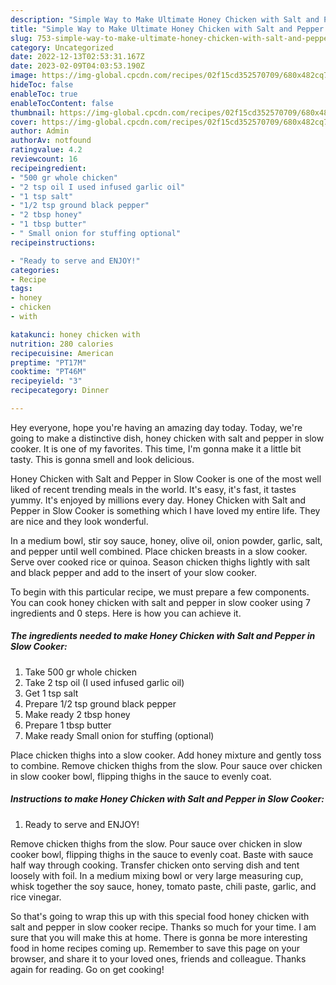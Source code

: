 ```yaml
---
description: "Simple Way to Make Ultimate Honey Chicken with Salt and Pepper in Slow Cooker"
title: "Simple Way to Make Ultimate Honey Chicken with Salt and Pepper in Slow Cooker"
slug: 753-simple-way-to-make-ultimate-honey-chicken-with-salt-and-pepper-in-slow-cooker
category: Uncategorized
date: 2022-12-13T02:53:31.167Z
date: 2023-02-09T04:03:53.190Z
image: https://img-global.cpcdn.com/recipes/02f15cd352570709/680x482cq70/honey-chicken-with-salt-and-pepper-in-slow-cooker-recipe-main-photo.jpg
hideToc: false
enableToc: true
enableTocContent: false
thumbnail: https://img-global.cpcdn.com/recipes/02f15cd352570709/680x482cq70/honey-chicken-with-salt-and-pepper-in-slow-cooker-recipe-main-photo.jpg
cover: https://img-global.cpcdn.com/recipes/02f15cd352570709/680x482cq70/honey-chicken-with-salt-and-pepper-in-slow-cooker-recipe-main-photo.jpg
author: Admin
authorAv: notfound
ratingvalue: 4.2
reviewcount: 16
recipeingredient:
- "500 gr whole chicken"
- "2 tsp oil I used infused garlic oil"
- "1 tsp salt"
- "1/2 tsp ground black pepper"
- "2 tbsp honey"
- "1 tbsp butter"
- " Small onion for stuffing optional"
recipeinstructions:

- "Ready to serve and ENJOY!"
categories:
- Recipe
tags:
- honey
- chicken
- with

katakunci: honey chicken with 
nutrition: 280 calories
recipecuisine: American
preptime: "PT17M"
cooktime: "PT46M"
recipeyield: "3"
recipecategory: Dinner

---
```



Hey everyone, hope you're having an amazing day today. Today, we're going to make a distinctive dish, honey chicken with salt and pepper in slow cooker. It is one of my favorites. This time, I'm gonna make it a little bit tasty. This is gonna smell and look delicious.

Honey Chicken with Salt and Pepper in Slow Cooker is one of the most well liked of recent trending meals in the world. It's easy, it's fast, it tastes yummy. It's enjoyed by millions every day. Honey Chicken with Salt and Pepper in Slow Cooker is something which I have loved my entire life. They are nice and they look wonderful.

In a medium bowl, stir soy sauce, honey, olive oil, onion powder, garlic, salt, and pepper until well combined. Place chicken breasts in a slow cooker. Serve over cooked rice or quinoa. Season chicken thighs lightly with salt and black pepper and add to the insert of your slow cooker.


To begin with this particular recipe, we must prepare a few components. You can cook honey chicken with salt and pepper in slow cooker using 7 ingredients and 0 steps. Here is how you can achieve it.

<!--inarticleads1-->

##### The ingredients needed to make Honey Chicken with Salt and Pepper in Slow Cooker:

1. Take 500 gr whole chicken
1. Take 2 tsp oil (I used infused garlic oil)
1. Get 1 tsp salt
1. Prepare 1/2 tsp ground black pepper
1. Make ready 2 tbsp honey
1. Prepare 1 tbsp butter
1. Make ready  Small onion for stuffing (optional)


Place chicken thighs into a slow cooker. Add honey mixture and gently toss to combine. Remove chicken thighs from the slow. Pour sauce over chicken in slow cooker bowl, flipping thighs in the sauce to evenly coat. 

<!--inarticleads2-->

##### Instructions to make Honey Chicken with Salt and Pepper in Slow Cooker:


1. Ready to serve and ENJOY!

Remove chicken thighs from the slow. Pour sauce over chicken in slow cooker bowl, flipping thighs in the sauce to evenly coat. Baste with sauce half way through cooking. Transfer chicken onto serving dish and tent loosely with foil. In a medium mixing bowl or very large measuring cup, whisk together the soy sauce, honey, tomato paste, chili paste, garlic, and rice vinegar. 

So that's going to wrap this up with this special food honey chicken with salt and pepper in slow cooker recipe. Thanks so much for your time. I am sure that you will make this at home. There is gonna be more interesting food in home recipes coming up. Remember to save this page on your browser, and share it to your loved ones, friends and colleague. Thanks again for reading. Go on get cooking!

